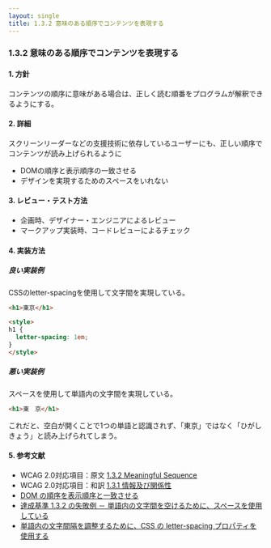 ```yaml
---
layout: single
title: 1.3.2 意味のある順序でコンテンツを表現する
---
```


### 1.3.2 意味のある順序でコンテンツを表現する

#### 1. 方針
コンテンツの順序に意味がある場合は、正しく読む順番をプログラムが解釈できるようにする。

#### 2. 詳細

スクリーンリーダーなどの支援技術に依存しているユーザーにも、正しい順序でコンテンツが読み上げられるように

- DOMの順序と表示順序の一致させる
- デザインを実現するためのスペースをいれない

#### 3. レビュー・テスト方法  

- 企画時、デザイナー・エンジニアによるレビュー
- マークアップ実装時、コードレビューによるチェック

#### 4. 実装方法

##### 良い実装例

CSSのletter-spacingを使用して文字間を実現している。

```html
<h1>東京</h1>

<style>
h1 {
  letter-spacing: 1em;
}
</style>
```

##### 悪い実装例

スペースを使用して単語内の文字間を実現している。

```html
<h1>東　京</h1>
```

これだと、空白が開くことで1つの単語と認識されず、「東京」ではなく「ひがし　きょう」と読み上げられてしまう。

#### 5. 参考文献

- WCAG 2.0対応項目：原文 [1.3.2 Meaningful Sequence](https://www.w3.org/TR/2008/REC-WCAG20-20081211/#content-structure-separation-sequence)
- WCAG 2.0対応項目：和訳 [1.3.1 情報及び関係性](https://waic.jp/docs/WCAG20/Overview.html#content-structure-separation-sequence)
- [DOM の順序を表示順序と一致させる](https://waic.jp/docs/WCAG-TECHS/C27.html)
- [達成基準 1.3.2 の失敗例 － 単語内の文字間を空けるために、スペースを使用している](https://waic.jp/docs/WCAG-TECHS/F32.html)
- [単語内の文字間隔を調整するために、CSS の letter-spacing プロパティを使用する](https://waic.jp/docs/WCAG-TECHS/C8.html)
